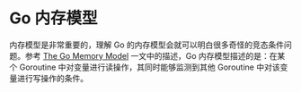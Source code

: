 # Go 内存模型

内存模型是非常重要的，理解 Go 的内存模型会就可以明白很多奇怪的竞态条件问题。参考 [The Go Memory Model](http://golang.org/ref/mem) 一文中的描述，Go 内存模型描述的是：在某个 Goroutine 中对变量进行读操作，其同时能够监测到其他 Goroutine 中对该变量进行写操作的条件。
